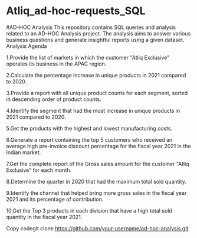 # Atliq_ad-hoc-requests_SQL
#AD-HOC Analysis
This repository contains SQL queries and analysis related to an AD-HOC Analysis project. The analysis aims to answer various business questions and generate insightful reports using a given dataset.
Analysis Agenda

1.Provide the list of markets in which the customer "Atliq Exclusive" operates its business in the APAC region.

2.Calculate the percentage increase in unique products in 2021 compared to 2020.

3.Provide a report with all unique product counts for each segment, sorted in descending order of product counts.

4.Identify the segment that had the most increase in unique products in 2021 compared to 2020.

5.Get the products with the highest and lowest manufacturing costs.

6.Generate a report containing the top 5 customers who received an average high pre-invoice discount percentage for the fiscal year 2021 in the Indian market.

7.Get the complete report of the Gross sales amount for the customer "Atliq Exclusive" for each month.

8.Determine the quarter in 2020 that had the maximum total sold quantity.

9.Identify the channel that helped bring more gross sales in the fiscal year 2021 and its percentage of contribution.

10.Get the Top 3 products in each division that have a high total sold quantity in the fiscal year 2021.




Copy codegit clone https://github.com/your-username/ad-hoc-analysis.git

